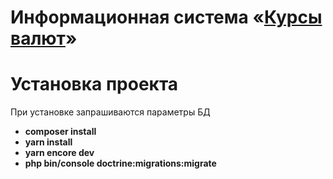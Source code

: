 # Информационная система «[Курсы валют](http://cbr-rates.local)»

# Установка проекта

При установке запрашиваются параметры БД

* __composer install__
* __yarn install__
* __yarn encore dev__
* __php bin/console doctrine:migrations:migrate__